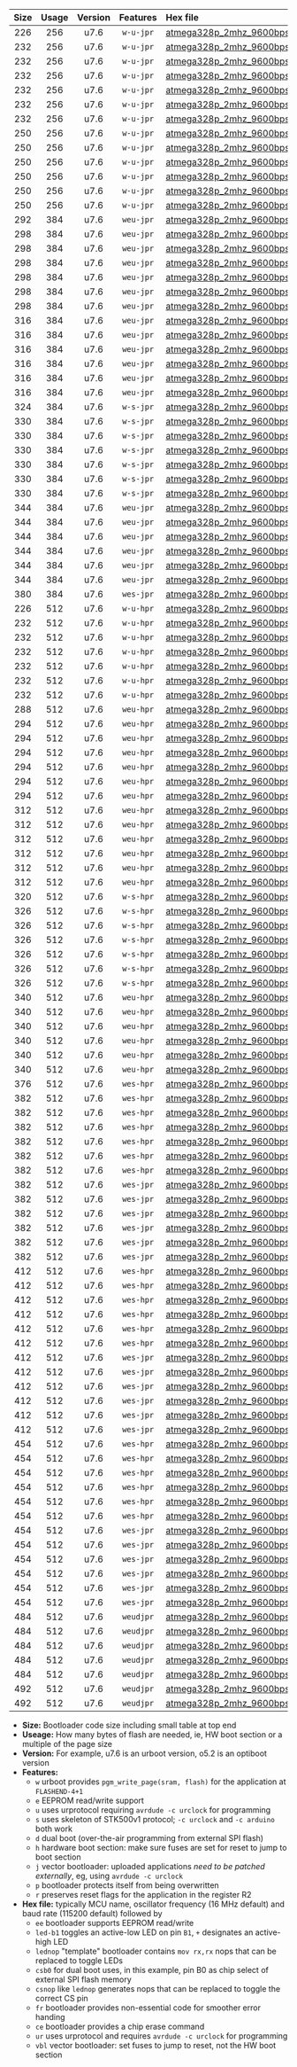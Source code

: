 |Size|Usage|Version|Features|Hex file|
|:-:|:-:|:-:|:-:|:--|
|226|256|u7.6|`w-u-jpr`|[atmega328p_2mhz_9600bps_ur_vbl.hex](https://raw.githubusercontent.com/stefanrueger/urboot/main/atmega328p_2mhz_9600bps_ur_vbl.hex)|
|232|256|u7.6|`w-u-jpr`|[atmega328p_2mhz_9600bps_led+b1_ur_vbl.hex](https://raw.githubusercontent.com/stefanrueger/urboot/main/atmega328p_2mhz_9600bps_led+b1_ur_vbl.hex)|
|232|256|u7.6|`w-u-jpr`|[atmega328p_2mhz_9600bps_led+b5_ur_vbl.hex](https://raw.githubusercontent.com/stefanrueger/urboot/main/atmega328p_2mhz_9600bps_led+b5_ur_vbl.hex)|
|232|256|u7.6|`w-u-jpr`|[atmega328p_2mhz_9600bps_led+d5_ur_vbl.hex](https://raw.githubusercontent.com/stefanrueger/urboot/main/atmega328p_2mhz_9600bps_led+d5_ur_vbl.hex)|
|232|256|u7.6|`w-u-jpr`|[atmega328p_2mhz_9600bps_led-b1_ur_vbl.hex](https://raw.githubusercontent.com/stefanrueger/urboot/main/atmega328p_2mhz_9600bps_led-b1_ur_vbl.hex)|
|232|256|u7.6|`w-u-jpr`|[atmega328p_2mhz_9600bps_led-d5_ur_vbl.hex](https://raw.githubusercontent.com/stefanrueger/urboot/main/atmega328p_2mhz_9600bps_led-d5_ur_vbl.hex)|
|232|256|u7.6|`w-u-jpr`|[atmega328p_2mhz_9600bps_lednop_ur_vbl.hex](https://raw.githubusercontent.com/stefanrueger/urboot/main/atmega328p_2mhz_9600bps_lednop_ur_vbl.hex)|
|250|256|u7.6|`w-u-jpr`|[atmega328p_2mhz_9600bps_led+b1_fr_ur_vbl.hex](https://raw.githubusercontent.com/stefanrueger/urboot/main/atmega328p_2mhz_9600bps_led+b1_fr_ur_vbl.hex)|
|250|256|u7.6|`w-u-jpr`|[atmega328p_2mhz_9600bps_led+b5_fr_ur_vbl.hex](https://raw.githubusercontent.com/stefanrueger/urboot/main/atmega328p_2mhz_9600bps_led+b5_fr_ur_vbl.hex)|
|250|256|u7.6|`w-u-jpr`|[atmega328p_2mhz_9600bps_led+d5_fr_ur_vbl.hex](https://raw.githubusercontent.com/stefanrueger/urboot/main/atmega328p_2mhz_9600bps_led+d5_fr_ur_vbl.hex)|
|250|256|u7.6|`w-u-jpr`|[atmega328p_2mhz_9600bps_led-b1_fr_ur_vbl.hex](https://raw.githubusercontent.com/stefanrueger/urboot/main/atmega328p_2mhz_9600bps_led-b1_fr_ur_vbl.hex)|
|250|256|u7.6|`w-u-jpr`|[atmega328p_2mhz_9600bps_led-d5_fr_ur_vbl.hex](https://raw.githubusercontent.com/stefanrueger/urboot/main/atmega328p_2mhz_9600bps_led-d5_fr_ur_vbl.hex)|
|250|256|u7.6|`w-u-jpr`|[atmega328p_2mhz_9600bps_lednop_fr_ur_vbl.hex](https://raw.githubusercontent.com/stefanrueger/urboot/main/atmega328p_2mhz_9600bps_lednop_fr_ur_vbl.hex)|
|292|384|u7.6|`weu-jpr`|[atmega328p_2mhz_9600bps_ee_ur_vbl.hex](https://raw.githubusercontent.com/stefanrueger/urboot/main/atmega328p_2mhz_9600bps_ee_ur_vbl.hex)|
|298|384|u7.6|`weu-jpr`|[atmega328p_2mhz_9600bps_ee_led+b1_ur_vbl.hex](https://raw.githubusercontent.com/stefanrueger/urboot/main/atmega328p_2mhz_9600bps_ee_led+b1_ur_vbl.hex)|
|298|384|u7.6|`weu-jpr`|[atmega328p_2mhz_9600bps_ee_led+b5_ur_vbl.hex](https://raw.githubusercontent.com/stefanrueger/urboot/main/atmega328p_2mhz_9600bps_ee_led+b5_ur_vbl.hex)|
|298|384|u7.6|`weu-jpr`|[atmega328p_2mhz_9600bps_ee_led+d5_ur_vbl.hex](https://raw.githubusercontent.com/stefanrueger/urboot/main/atmega328p_2mhz_9600bps_ee_led+d5_ur_vbl.hex)|
|298|384|u7.6|`weu-jpr`|[atmega328p_2mhz_9600bps_ee_led-b1_ur_vbl.hex](https://raw.githubusercontent.com/stefanrueger/urboot/main/atmega328p_2mhz_9600bps_ee_led-b1_ur_vbl.hex)|
|298|384|u7.6|`weu-jpr`|[atmega328p_2mhz_9600bps_ee_led-d5_ur_vbl.hex](https://raw.githubusercontent.com/stefanrueger/urboot/main/atmega328p_2mhz_9600bps_ee_led-d5_ur_vbl.hex)|
|298|384|u7.6|`weu-jpr`|[atmega328p_2mhz_9600bps_ee_lednop_ur_vbl.hex](https://raw.githubusercontent.com/stefanrueger/urboot/main/atmega328p_2mhz_9600bps_ee_lednop_ur_vbl.hex)|
|316|384|u7.6|`weu-jpr`|[atmega328p_2mhz_9600bps_ee_led+b1_fr_ur_vbl.hex](https://raw.githubusercontent.com/stefanrueger/urboot/main/atmega328p_2mhz_9600bps_ee_led+b1_fr_ur_vbl.hex)|
|316|384|u7.6|`weu-jpr`|[atmega328p_2mhz_9600bps_ee_led+b5_fr_ur_vbl.hex](https://raw.githubusercontent.com/stefanrueger/urboot/main/atmega328p_2mhz_9600bps_ee_led+b5_fr_ur_vbl.hex)|
|316|384|u7.6|`weu-jpr`|[atmega328p_2mhz_9600bps_ee_led+d5_fr_ur_vbl.hex](https://raw.githubusercontent.com/stefanrueger/urboot/main/atmega328p_2mhz_9600bps_ee_led+d5_fr_ur_vbl.hex)|
|316|384|u7.6|`weu-jpr`|[atmega328p_2mhz_9600bps_ee_led-b1_fr_ur_vbl.hex](https://raw.githubusercontent.com/stefanrueger/urboot/main/atmega328p_2mhz_9600bps_ee_led-b1_fr_ur_vbl.hex)|
|316|384|u7.6|`weu-jpr`|[atmega328p_2mhz_9600bps_ee_led-d5_fr_ur_vbl.hex](https://raw.githubusercontent.com/stefanrueger/urboot/main/atmega328p_2mhz_9600bps_ee_led-d5_fr_ur_vbl.hex)|
|316|384|u7.6|`weu-jpr`|[atmega328p_2mhz_9600bps_ee_lednop_fr_ur_vbl.hex](https://raw.githubusercontent.com/stefanrueger/urboot/main/atmega328p_2mhz_9600bps_ee_lednop_fr_ur_vbl.hex)|
|324|384|u7.6|`w-s-jpr`|[atmega328p_2mhz_9600bps_vbl.hex](https://raw.githubusercontent.com/stefanrueger/urboot/main/atmega328p_2mhz_9600bps_vbl.hex)|
|330|384|u7.6|`w-s-jpr`|[atmega328p_2mhz_9600bps_led+b1_vbl.hex](https://raw.githubusercontent.com/stefanrueger/urboot/main/atmega328p_2mhz_9600bps_led+b1_vbl.hex)|
|330|384|u7.6|`w-s-jpr`|[atmega328p_2mhz_9600bps_led+b5_vbl.hex](https://raw.githubusercontent.com/stefanrueger/urboot/main/atmega328p_2mhz_9600bps_led+b5_vbl.hex)|
|330|384|u7.6|`w-s-jpr`|[atmega328p_2mhz_9600bps_led+d5_vbl.hex](https://raw.githubusercontent.com/stefanrueger/urboot/main/atmega328p_2mhz_9600bps_led+d5_vbl.hex)|
|330|384|u7.6|`w-s-jpr`|[atmega328p_2mhz_9600bps_led-b1_vbl.hex](https://raw.githubusercontent.com/stefanrueger/urboot/main/atmega328p_2mhz_9600bps_led-b1_vbl.hex)|
|330|384|u7.6|`w-s-jpr`|[atmega328p_2mhz_9600bps_led-d5_vbl.hex](https://raw.githubusercontent.com/stefanrueger/urboot/main/atmega328p_2mhz_9600bps_led-d5_vbl.hex)|
|330|384|u7.6|`w-s-jpr`|[atmega328p_2mhz_9600bps_lednop_vbl.hex](https://raw.githubusercontent.com/stefanrueger/urboot/main/atmega328p_2mhz_9600bps_lednop_vbl.hex)|
|344|384|u7.6|`weu-jpr`|[atmega328p_2mhz_9600bps_ee_led+b1_fr_ce_ur_vbl.hex](https://raw.githubusercontent.com/stefanrueger/urboot/main/atmega328p_2mhz_9600bps_ee_led+b1_fr_ce_ur_vbl.hex)|
|344|384|u7.6|`weu-jpr`|[atmega328p_2mhz_9600bps_ee_led+b5_fr_ce_ur_vbl.hex](https://raw.githubusercontent.com/stefanrueger/urboot/main/atmega328p_2mhz_9600bps_ee_led+b5_fr_ce_ur_vbl.hex)|
|344|384|u7.6|`weu-jpr`|[atmega328p_2mhz_9600bps_ee_led+d5_fr_ce_ur_vbl.hex](https://raw.githubusercontent.com/stefanrueger/urboot/main/atmega328p_2mhz_9600bps_ee_led+d5_fr_ce_ur_vbl.hex)|
|344|384|u7.6|`weu-jpr`|[atmega328p_2mhz_9600bps_ee_led-b1_fr_ce_ur_vbl.hex](https://raw.githubusercontent.com/stefanrueger/urboot/main/atmega328p_2mhz_9600bps_ee_led-b1_fr_ce_ur_vbl.hex)|
|344|384|u7.6|`weu-jpr`|[atmega328p_2mhz_9600bps_ee_led-d5_fr_ce_ur_vbl.hex](https://raw.githubusercontent.com/stefanrueger/urboot/main/atmega328p_2mhz_9600bps_ee_led-d5_fr_ce_ur_vbl.hex)|
|344|384|u7.6|`weu-jpr`|[atmega328p_2mhz_9600bps_ee_lednop_fr_ce_ur_vbl.hex](https://raw.githubusercontent.com/stefanrueger/urboot/main/atmega328p_2mhz_9600bps_ee_lednop_fr_ce_ur_vbl.hex)|
|380|384|u7.6|`wes-jpr`|[atmega328p_2mhz_9600bps_ee_vbl.hex](https://raw.githubusercontent.com/stefanrueger/urboot/main/atmega328p_2mhz_9600bps_ee_vbl.hex)|
|226|512|u7.6|`w-u-hpr`|[atmega328p_2mhz_9600bps_ur.hex](https://raw.githubusercontent.com/stefanrueger/urboot/main/atmega328p_2mhz_9600bps_ur.hex)|
|232|512|u7.6|`w-u-hpr`|[atmega328p_2mhz_9600bps_led+b1_ur.hex](https://raw.githubusercontent.com/stefanrueger/urboot/main/atmega328p_2mhz_9600bps_led+b1_ur.hex)|
|232|512|u7.6|`w-u-hpr`|[atmega328p_2mhz_9600bps_led+b5_ur.hex](https://raw.githubusercontent.com/stefanrueger/urboot/main/atmega328p_2mhz_9600bps_led+b5_ur.hex)|
|232|512|u7.6|`w-u-hpr`|[atmega328p_2mhz_9600bps_led+d5_ur.hex](https://raw.githubusercontent.com/stefanrueger/urboot/main/atmega328p_2mhz_9600bps_led+d5_ur.hex)|
|232|512|u7.6|`w-u-hpr`|[atmega328p_2mhz_9600bps_led-b1_ur.hex](https://raw.githubusercontent.com/stefanrueger/urboot/main/atmega328p_2mhz_9600bps_led-b1_ur.hex)|
|232|512|u7.6|`w-u-hpr`|[atmega328p_2mhz_9600bps_led-d5_ur.hex](https://raw.githubusercontent.com/stefanrueger/urboot/main/atmega328p_2mhz_9600bps_led-d5_ur.hex)|
|232|512|u7.6|`w-u-hpr`|[atmega328p_2mhz_9600bps_lednop_ur.hex](https://raw.githubusercontent.com/stefanrueger/urboot/main/atmega328p_2mhz_9600bps_lednop_ur.hex)|
|288|512|u7.6|`weu-hpr`|[atmega328p_2mhz_9600bps_ee_ur.hex](https://raw.githubusercontent.com/stefanrueger/urboot/main/atmega328p_2mhz_9600bps_ee_ur.hex)|
|294|512|u7.6|`weu-hpr`|[atmega328p_2mhz_9600bps_ee_led+b1_ur.hex](https://raw.githubusercontent.com/stefanrueger/urboot/main/atmega328p_2mhz_9600bps_ee_led+b1_ur.hex)|
|294|512|u7.6|`weu-hpr`|[atmega328p_2mhz_9600bps_ee_led+b5_ur.hex](https://raw.githubusercontent.com/stefanrueger/urboot/main/atmega328p_2mhz_9600bps_ee_led+b5_ur.hex)|
|294|512|u7.6|`weu-hpr`|[atmega328p_2mhz_9600bps_ee_led+d5_ur.hex](https://raw.githubusercontent.com/stefanrueger/urboot/main/atmega328p_2mhz_9600bps_ee_led+d5_ur.hex)|
|294|512|u7.6|`weu-hpr`|[atmega328p_2mhz_9600bps_ee_led-b1_ur.hex](https://raw.githubusercontent.com/stefanrueger/urboot/main/atmega328p_2mhz_9600bps_ee_led-b1_ur.hex)|
|294|512|u7.6|`weu-hpr`|[atmega328p_2mhz_9600bps_ee_led-d5_ur.hex](https://raw.githubusercontent.com/stefanrueger/urboot/main/atmega328p_2mhz_9600bps_ee_led-d5_ur.hex)|
|294|512|u7.6|`weu-hpr`|[atmega328p_2mhz_9600bps_ee_lednop_ur.hex](https://raw.githubusercontent.com/stefanrueger/urboot/main/atmega328p_2mhz_9600bps_ee_lednop_ur.hex)|
|312|512|u7.6|`weu-hpr`|[atmega328p_2mhz_9600bps_ee_led+b1_fr_ur.hex](https://raw.githubusercontent.com/stefanrueger/urboot/main/atmega328p_2mhz_9600bps_ee_led+b1_fr_ur.hex)|
|312|512|u7.6|`weu-hpr`|[atmega328p_2mhz_9600bps_ee_led+b5_fr_ur.hex](https://raw.githubusercontent.com/stefanrueger/urboot/main/atmega328p_2mhz_9600bps_ee_led+b5_fr_ur.hex)|
|312|512|u7.6|`weu-hpr`|[atmega328p_2mhz_9600bps_ee_led+d5_fr_ur.hex](https://raw.githubusercontent.com/stefanrueger/urboot/main/atmega328p_2mhz_9600bps_ee_led+d5_fr_ur.hex)|
|312|512|u7.6|`weu-hpr`|[atmega328p_2mhz_9600bps_ee_led-b1_fr_ur.hex](https://raw.githubusercontent.com/stefanrueger/urboot/main/atmega328p_2mhz_9600bps_ee_led-b1_fr_ur.hex)|
|312|512|u7.6|`weu-hpr`|[atmega328p_2mhz_9600bps_ee_led-d5_fr_ur.hex](https://raw.githubusercontent.com/stefanrueger/urboot/main/atmega328p_2mhz_9600bps_ee_led-d5_fr_ur.hex)|
|312|512|u7.6|`weu-hpr`|[atmega328p_2mhz_9600bps_ee_lednop_fr_ur.hex](https://raw.githubusercontent.com/stefanrueger/urboot/main/atmega328p_2mhz_9600bps_ee_lednop_fr_ur.hex)|
|320|512|u7.6|`w-s-hpr`|[atmega328p_2mhz_9600bps.hex](https://raw.githubusercontent.com/stefanrueger/urboot/main/atmega328p_2mhz_9600bps.hex)|
|326|512|u7.6|`w-s-hpr`|[atmega328p_2mhz_9600bps_led+b1.hex](https://raw.githubusercontent.com/stefanrueger/urboot/main/atmega328p_2mhz_9600bps_led+b1.hex)|
|326|512|u7.6|`w-s-hpr`|[atmega328p_2mhz_9600bps_led+b5.hex](https://raw.githubusercontent.com/stefanrueger/urboot/main/atmega328p_2mhz_9600bps_led+b5.hex)|
|326|512|u7.6|`w-s-hpr`|[atmega328p_2mhz_9600bps_led+d5.hex](https://raw.githubusercontent.com/stefanrueger/urboot/main/atmega328p_2mhz_9600bps_led+d5.hex)|
|326|512|u7.6|`w-s-hpr`|[atmega328p_2mhz_9600bps_led-b1.hex](https://raw.githubusercontent.com/stefanrueger/urboot/main/atmega328p_2mhz_9600bps_led-b1.hex)|
|326|512|u7.6|`w-s-hpr`|[atmega328p_2mhz_9600bps_led-d5.hex](https://raw.githubusercontent.com/stefanrueger/urboot/main/atmega328p_2mhz_9600bps_led-d5.hex)|
|326|512|u7.6|`w-s-hpr`|[atmega328p_2mhz_9600bps_lednop.hex](https://raw.githubusercontent.com/stefanrueger/urboot/main/atmega328p_2mhz_9600bps_lednop.hex)|
|340|512|u7.6|`weu-hpr`|[atmega328p_2mhz_9600bps_ee_led+b1_fr_ce_ur.hex](https://raw.githubusercontent.com/stefanrueger/urboot/main/atmega328p_2mhz_9600bps_ee_led+b1_fr_ce_ur.hex)|
|340|512|u7.6|`weu-hpr`|[atmega328p_2mhz_9600bps_ee_led+b5_fr_ce_ur.hex](https://raw.githubusercontent.com/stefanrueger/urboot/main/atmega328p_2mhz_9600bps_ee_led+b5_fr_ce_ur.hex)|
|340|512|u7.6|`weu-hpr`|[atmega328p_2mhz_9600bps_ee_led+d5_fr_ce_ur.hex](https://raw.githubusercontent.com/stefanrueger/urboot/main/atmega328p_2mhz_9600bps_ee_led+d5_fr_ce_ur.hex)|
|340|512|u7.6|`weu-hpr`|[atmega328p_2mhz_9600bps_ee_led-b1_fr_ce_ur.hex](https://raw.githubusercontent.com/stefanrueger/urboot/main/atmega328p_2mhz_9600bps_ee_led-b1_fr_ce_ur.hex)|
|340|512|u7.6|`weu-hpr`|[atmega328p_2mhz_9600bps_ee_led-d5_fr_ce_ur.hex](https://raw.githubusercontent.com/stefanrueger/urboot/main/atmega328p_2mhz_9600bps_ee_led-d5_fr_ce_ur.hex)|
|340|512|u7.6|`weu-hpr`|[atmega328p_2mhz_9600bps_ee_lednop_fr_ce_ur.hex](https://raw.githubusercontent.com/stefanrueger/urboot/main/atmega328p_2mhz_9600bps_ee_lednop_fr_ce_ur.hex)|
|376|512|u7.6|`wes-hpr`|[atmega328p_2mhz_9600bps_ee.hex](https://raw.githubusercontent.com/stefanrueger/urboot/main/atmega328p_2mhz_9600bps_ee.hex)|
|382|512|u7.6|`wes-hpr`|[atmega328p_2mhz_9600bps_ee_led+b1.hex](https://raw.githubusercontent.com/stefanrueger/urboot/main/atmega328p_2mhz_9600bps_ee_led+b1.hex)|
|382|512|u7.6|`wes-hpr`|[atmega328p_2mhz_9600bps_ee_led+b5.hex](https://raw.githubusercontent.com/stefanrueger/urboot/main/atmega328p_2mhz_9600bps_ee_led+b5.hex)|
|382|512|u7.6|`wes-hpr`|[atmega328p_2mhz_9600bps_ee_led+d5.hex](https://raw.githubusercontent.com/stefanrueger/urboot/main/atmega328p_2mhz_9600bps_ee_led+d5.hex)|
|382|512|u7.6|`wes-hpr`|[atmega328p_2mhz_9600bps_ee_led-b1.hex](https://raw.githubusercontent.com/stefanrueger/urboot/main/atmega328p_2mhz_9600bps_ee_led-b1.hex)|
|382|512|u7.6|`wes-hpr`|[atmega328p_2mhz_9600bps_ee_led-d5.hex](https://raw.githubusercontent.com/stefanrueger/urboot/main/atmega328p_2mhz_9600bps_ee_led-d5.hex)|
|382|512|u7.6|`wes-hpr`|[atmega328p_2mhz_9600bps_ee_lednop.hex](https://raw.githubusercontent.com/stefanrueger/urboot/main/atmega328p_2mhz_9600bps_ee_lednop.hex)|
|382|512|u7.6|`wes-jpr`|[atmega328p_2mhz_9600bps_ee_led+b1_vbl.hex](https://raw.githubusercontent.com/stefanrueger/urboot/main/atmega328p_2mhz_9600bps_ee_led+b1_vbl.hex)|
|382|512|u7.6|`wes-jpr`|[atmega328p_2mhz_9600bps_ee_led+b5_vbl.hex](https://raw.githubusercontent.com/stefanrueger/urboot/main/atmega328p_2mhz_9600bps_ee_led+b5_vbl.hex)|
|382|512|u7.6|`wes-jpr`|[atmega328p_2mhz_9600bps_ee_led+d5_vbl.hex](https://raw.githubusercontent.com/stefanrueger/urboot/main/atmega328p_2mhz_9600bps_ee_led+d5_vbl.hex)|
|382|512|u7.6|`wes-jpr`|[atmega328p_2mhz_9600bps_ee_led-b1_vbl.hex](https://raw.githubusercontent.com/stefanrueger/urboot/main/atmega328p_2mhz_9600bps_ee_led-b1_vbl.hex)|
|382|512|u7.6|`wes-jpr`|[atmega328p_2mhz_9600bps_ee_led-d5_vbl.hex](https://raw.githubusercontent.com/stefanrueger/urboot/main/atmega328p_2mhz_9600bps_ee_led-d5_vbl.hex)|
|382|512|u7.6|`wes-jpr`|[atmega328p_2mhz_9600bps_ee_lednop_vbl.hex](https://raw.githubusercontent.com/stefanrueger/urboot/main/atmega328p_2mhz_9600bps_ee_lednop_vbl.hex)|
|412|512|u7.6|`wes-hpr`|[atmega328p_2mhz_9600bps_ee_led+b1_fr.hex](https://raw.githubusercontent.com/stefanrueger/urboot/main/atmega328p_2mhz_9600bps_ee_led+b1_fr.hex)|
|412|512|u7.6|`wes-hpr`|[atmega328p_2mhz_9600bps_ee_led+b5_fr.hex](https://raw.githubusercontent.com/stefanrueger/urboot/main/atmega328p_2mhz_9600bps_ee_led+b5_fr.hex)|
|412|512|u7.6|`wes-hpr`|[atmega328p_2mhz_9600bps_ee_led+d5_fr.hex](https://raw.githubusercontent.com/stefanrueger/urboot/main/atmega328p_2mhz_9600bps_ee_led+d5_fr.hex)|
|412|512|u7.6|`wes-hpr`|[atmega328p_2mhz_9600bps_ee_led-b1_fr.hex](https://raw.githubusercontent.com/stefanrueger/urboot/main/atmega328p_2mhz_9600bps_ee_led-b1_fr.hex)|
|412|512|u7.6|`wes-hpr`|[atmega328p_2mhz_9600bps_ee_led-d5_fr.hex](https://raw.githubusercontent.com/stefanrueger/urboot/main/atmega328p_2mhz_9600bps_ee_led-d5_fr.hex)|
|412|512|u7.6|`wes-hpr`|[atmega328p_2mhz_9600bps_ee_lednop_fr.hex](https://raw.githubusercontent.com/stefanrueger/urboot/main/atmega328p_2mhz_9600bps_ee_lednop_fr.hex)|
|412|512|u7.6|`wes-jpr`|[atmega328p_2mhz_9600bps_ee_led+b1_fr_vbl.hex](https://raw.githubusercontent.com/stefanrueger/urboot/main/atmega328p_2mhz_9600bps_ee_led+b1_fr_vbl.hex)|
|412|512|u7.6|`wes-jpr`|[atmega328p_2mhz_9600bps_ee_led+b5_fr_vbl.hex](https://raw.githubusercontent.com/stefanrueger/urboot/main/atmega328p_2mhz_9600bps_ee_led+b5_fr_vbl.hex)|
|412|512|u7.6|`wes-jpr`|[atmega328p_2mhz_9600bps_ee_led+d5_fr_vbl.hex](https://raw.githubusercontent.com/stefanrueger/urboot/main/atmega328p_2mhz_9600bps_ee_led+d5_fr_vbl.hex)|
|412|512|u7.6|`wes-jpr`|[atmega328p_2mhz_9600bps_ee_led-b1_fr_vbl.hex](https://raw.githubusercontent.com/stefanrueger/urboot/main/atmega328p_2mhz_9600bps_ee_led-b1_fr_vbl.hex)|
|412|512|u7.6|`wes-jpr`|[atmega328p_2mhz_9600bps_ee_led-d5_fr_vbl.hex](https://raw.githubusercontent.com/stefanrueger/urboot/main/atmega328p_2mhz_9600bps_ee_led-d5_fr_vbl.hex)|
|412|512|u7.6|`wes-jpr`|[atmega328p_2mhz_9600bps_ee_lednop_fr_vbl.hex](https://raw.githubusercontent.com/stefanrueger/urboot/main/atmega328p_2mhz_9600bps_ee_lednop_fr_vbl.hex)|
|454|512|u7.6|`wes-hpr`|[atmega328p_2mhz_9600bps_ee_led+b1_fr_ce.hex](https://raw.githubusercontent.com/stefanrueger/urboot/main/atmega328p_2mhz_9600bps_ee_led+b1_fr_ce.hex)|
|454|512|u7.6|`wes-hpr`|[atmega328p_2mhz_9600bps_ee_led+b5_fr_ce.hex](https://raw.githubusercontent.com/stefanrueger/urboot/main/atmega328p_2mhz_9600bps_ee_led+b5_fr_ce.hex)|
|454|512|u7.6|`wes-hpr`|[atmega328p_2mhz_9600bps_ee_led+d5_fr_ce.hex](https://raw.githubusercontent.com/stefanrueger/urboot/main/atmega328p_2mhz_9600bps_ee_led+d5_fr_ce.hex)|
|454|512|u7.6|`wes-hpr`|[atmega328p_2mhz_9600bps_ee_led-b1_fr_ce.hex](https://raw.githubusercontent.com/stefanrueger/urboot/main/atmega328p_2mhz_9600bps_ee_led-b1_fr_ce.hex)|
|454|512|u7.6|`wes-hpr`|[atmega328p_2mhz_9600bps_ee_led-d5_fr_ce.hex](https://raw.githubusercontent.com/stefanrueger/urboot/main/atmega328p_2mhz_9600bps_ee_led-d5_fr_ce.hex)|
|454|512|u7.6|`wes-hpr`|[atmega328p_2mhz_9600bps_ee_lednop_fr_ce.hex](https://raw.githubusercontent.com/stefanrueger/urboot/main/atmega328p_2mhz_9600bps_ee_lednop_fr_ce.hex)|
|454|512|u7.6|`wes-jpr`|[atmega328p_2mhz_9600bps_ee_led+b1_fr_ce_vbl.hex](https://raw.githubusercontent.com/stefanrueger/urboot/main/atmega328p_2mhz_9600bps_ee_led+b1_fr_ce_vbl.hex)|
|454|512|u7.6|`wes-jpr`|[atmega328p_2mhz_9600bps_ee_led+b5_fr_ce_vbl.hex](https://raw.githubusercontent.com/stefanrueger/urboot/main/atmega328p_2mhz_9600bps_ee_led+b5_fr_ce_vbl.hex)|
|454|512|u7.6|`wes-jpr`|[atmega328p_2mhz_9600bps_ee_led+d5_fr_ce_vbl.hex](https://raw.githubusercontent.com/stefanrueger/urboot/main/atmega328p_2mhz_9600bps_ee_led+d5_fr_ce_vbl.hex)|
|454|512|u7.6|`wes-jpr`|[atmega328p_2mhz_9600bps_ee_led-b1_fr_ce_vbl.hex](https://raw.githubusercontent.com/stefanrueger/urboot/main/atmega328p_2mhz_9600bps_ee_led-b1_fr_ce_vbl.hex)|
|454|512|u7.6|`wes-jpr`|[atmega328p_2mhz_9600bps_ee_led-d5_fr_ce_vbl.hex](https://raw.githubusercontent.com/stefanrueger/urboot/main/atmega328p_2mhz_9600bps_ee_led-d5_fr_ce_vbl.hex)|
|454|512|u7.6|`wes-jpr`|[atmega328p_2mhz_9600bps_ee_lednop_fr_ce_vbl.hex](https://raw.githubusercontent.com/stefanrueger/urboot/main/atmega328p_2mhz_9600bps_ee_lednop_fr_ce_vbl.hex)|
|484|512|u7.6|`weudjpr`|[atmega328p_2mhz_9600bps_ee_led+b1_csb0_fr_ce_ur_vbl.hex](https://raw.githubusercontent.com/stefanrueger/urboot/main/atmega328p_2mhz_9600bps_ee_led+b1_csb0_fr_ce_ur_vbl.hex)|
|484|512|u7.6|`weudjpr`|[atmega328p_2mhz_9600bps_ee_led+b5_csb0_fr_ce_ur_vbl.hex](https://raw.githubusercontent.com/stefanrueger/urboot/main/atmega328p_2mhz_9600bps_ee_led+b5_csb0_fr_ce_ur_vbl.hex)|
|484|512|u7.6|`weudjpr`|[atmega328p_2mhz_9600bps_ee_led+d5_csb0_fr_ce_ur_vbl.hex](https://raw.githubusercontent.com/stefanrueger/urboot/main/atmega328p_2mhz_9600bps_ee_led+d5_csb0_fr_ce_ur_vbl.hex)|
|484|512|u7.6|`weudjpr`|[atmega328p_2mhz_9600bps_ee_led-b1_csb0_fr_ce_ur_vbl.hex](https://raw.githubusercontent.com/stefanrueger/urboot/main/atmega328p_2mhz_9600bps_ee_led-b1_csb0_fr_ce_ur_vbl.hex)|
|484|512|u7.6|`weudjpr`|[atmega328p_2mhz_9600bps_ee_led-d5_csb0_fr_ce_ur_vbl.hex](https://raw.githubusercontent.com/stefanrueger/urboot/main/atmega328p_2mhz_9600bps_ee_led-d5_csb0_fr_ce_ur_vbl.hex)|
|492|512|u7.6|`weudjpr`|[atmega328p_2mhz_9600bps_ee_led+b1_csd5_fr_ce_ur_vbl.hex](https://raw.githubusercontent.com/stefanrueger/urboot/main/atmega328p_2mhz_9600bps_ee_led+b1_csd5_fr_ce_ur_vbl.hex)|
|492|512|u7.6|`weudjpr`|[atmega328p_2mhz_9600bps_ee_lednop_csnop_fr_ce_ur_vbl.hex](https://raw.githubusercontent.com/stefanrueger/urboot/main/atmega328p_2mhz_9600bps_ee_lednop_csnop_fr_ce_ur_vbl.hex)|

- **Size:** Bootloader code size including small table at top end
- **Useage:** How many bytes of flash are needed, ie, HW boot section or a multiple of the page size
- **Version:** For example, u7.6 is an urboot version, o5.2 is an optiboot version
- **Features:**
  + `w` urboot provides `pgm_write_page(sram, flash)` for the application at `FLASHEND-4+1`
  + `e` EEPROM read/write support
  + `u` uses urprotocol requiring `avrdude -c urclock` for programming
  + `s` uses skeleton of STK500v1 protocol; `-c urclock` and `-c arduino` both work
  + `d` dual boot (over-the-air programming from external SPI flash)
  + `h` hardware boot section: make sure fuses are set for reset to jump to boot section
  + `j` vector bootloader: uploaded applications *need to be patched externally*, eg, using `avrdude -c urclock`
  + `p` bootloader protects itself from being overwritten
  + `r` preserves reset flags for the application in the register R2
- **Hex file:** typically MCU name, oscillator frequency (16 MHz default) and baud rate (115200 default) followed by
  + `ee` bootloader supports EEPROM read/write
  + `led-b1` toggles an active-low LED on pin `B1`, `+` designates an active-high LED
  + `lednop` "template" bootloader contains `mov rx,rx` nops that can be replaced to toggle LEDs
  + `csb0` for dual boot uses, in this example, pin B0 as chip select of external SPI flash memory
  + `csnop` like `lednop` generates nops that can be replaced to toggle the correct CS pin
  + `fr` bootloader provides non-essential code for smoother error handing
  + `ce` bootloader provides a chip erase command
  + `ur` uses urprotocol and requires `avrdude -c urclock` for programming
  + `vbl` vector bootloader: set fuses to jump to reset, not the HW boot section
